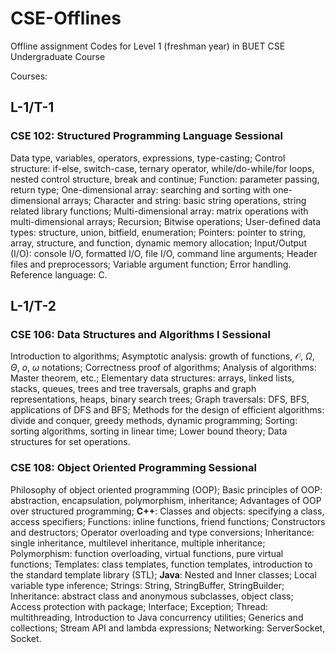 # CSE-Offlines
Offline assignment Codes for Level 1 (freshman year) in BUET CSE Undergraduate Course

Courses:

## L-1/T-1
### CSE 102: Structured Programming Language Sessional
Data type, variables, operators, expressions, type-casting; Control structure: if-else, switch-case, ternary operator, while/do-while/for loops, nested control structure, break and continue; Function: parameter passing, return type; One-dimensional array: searching and sorting with one- dimensional arrays; Character and string: basic string operations, string related library functions; Multi-dimensional array: matrix operations with multi-dimensional arrays; Recursion; Bitwise operations; User-defined data types: structure, union, bitfield, enumeration; Pointers: pointer to string, array, structure, and function, dynamic memory allocation; Input/Output (I/O): console I/O, formatted I/O, file I/O, command line arguments; Header files and preprocessors; Variable argument function; Error handling.
Reference language: C.

## L-1/T-2
### CSE 106: Data Structures and Algorithms I Sessional
Introduction to algorithms; Asymptotic analysis: growth of functions, $\mathcal{O}$, $\Omega$, $\Theta$, $o$, $\omega$ notations; Correctness proof of algorithms; Analysis of algorithms: Master theorem, etc.; Elementary data structures: arrays, linked lists, stacks, queues, trees and tree traversals, graphs and graph representations, heaps, binary search trees; Graph traversals: DFS, BFS, applications of DFS and BFS; Methods for the design of efficient algorithms: divide and conquer, greedy methods, dynamic programming; Sorting: sorting algorithms, sorting in linear time; Lower bound theory; Data structures for set operations.

### CSE 108: Object Oriented Programming Sessional
Philosophy of object oriented programming (OOP); Basic principles of OOP: abstraction, encapsulation, polymorphism, inheritance; Advantages of OOP over structured programming; 
**C++**: Classes and objects: specifying a class, access specifiers; Functions: inline functions, friend functions; Constructors and destructors; Operator overloading and type conversions; Inheritance: single inheritance, multilevel inheritance, multiple inheritance; Polymorphism: function overloading, virtual functions, pure virtual functions; Templates: class templates, function templates, introduction to the standard template library (STL);
**Java**: Nested and Inner classes; Local variable type inference; Strings: String, StringBuffer, StringBuilder; Inheritance: abstract class and anonymous subclasses, object class; Access protection with package; Interface; Exception; Thread: multithreading, Introduction to Java concurrency utilities; Generics and collections; Stream API and lambda expressions; Networking: ServerSocket, Socket.
